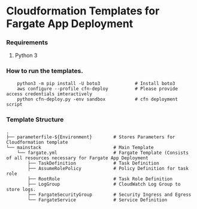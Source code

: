 # Cloudformation Templates for Fargate App Deployment 

### Requirements

1. Python 3

### How to run the templates.
        
        python3 -m pip install -U boto3             # Install boto3
        aws configure --profile cfn-deploy          # Please provide access credentials imteractively 
        python cfn-deploy.py -env sandbox           # cfn deployment script
        
### Template Structure

    .
    ├── parameterfile-${Environment}        # Stores Parameters for Cloudformation template
    └── mainstack                           # Main Template
        └── fargate.yml                     # Fargate Template (Consists of all resources necessary for Fargate App Deployment
            ├── TaskDefinition              # Task Definition
            ├── AssumeRolePolicy            # Policy Definition for task role
            ├── RootRole                    # Task Role Definition
            ├── LogGroup                    # CloudWatch Log Group to store logs.
            ├── FargateSecurityGroup        # Security Ingress and Egress
            └── FargateService              # Service Definition
